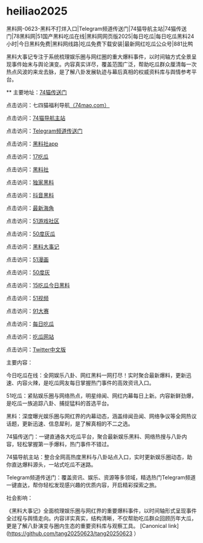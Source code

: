 # heiliao2025
黑料网-0623-黑料不打烊入口|Telegram频道传送门|74猫导航主站|74猫传送门|78黑料网|51国产黑料吃瓜在线|黑料网网页版2025|每日吃瓜|每日吃瓜黑料24小时|今日黑料免费|黑料网线路|吃瓜免费下载安装|最新网红吃瓜公众号|881比鸭

黑料大事记专注于系统梳理娱乐圈与网红圈的重大爆料事件，以时间轴方式全景呈现事件始末与舆论演变。内容真实详尽，覆盖范围广泛，帮助吃瓜群众厘清每一次热点风波的来龙去脉，是了解八卦发展轨迹与幕后真相的权威资料库与舆情参考平台。

** 主要地址：<a href="https://74mao.com/">74猫传送门</a>

点击访问：七四猫福利导航<a href="https://74mao.com/">（74mao.com）</a>

点击访问：<a href="https://74mao.com/">74猫导航主站</a>

点击访问：<a href="https://74mao.com/">Telegram频道传送门</a>

点击访问：<a href="https://hl377.pages.dev/">黑料社app</a>

点击访问：<a href="https://pi25.pages.dev/">17吃瓜</a>

点击访问：<a href="https://pi30-02.pages.dev/">黑料社</a>

点击访问：<a href="https://hl393.pages.dev/">独家黑料</a>

点击访问：<a href="https://hl386.pages.dev/">抖音黑料</a>

点击访问：<a href="https://hl403.pages.dev/">最新海角</a>

点击访问：<a href="https://cg765.pages.dev/">51游戏社区</a>

点击访问：<a href="https://cg147.pages.dev/">50度灰瓜</a>

点击访问：<a href="https://hl383.pages.dev/">黑料大事记</a>

点击访问：<a href="https://pi79.pages.dev/">51漫画</a>

点击访问：<a href="https://pi1-01.pages.dev/">50度灰</a>

点击访问：<a href="https://pi100.pages.dev/">15吃瓜今日黑料</a>

点击访问：<a href="https://hj-1282.pages.dev/">51视频</a>

点击访问：<a href="https://cg77-66.pages.dev/">91大赛</a>

点击访问：<a href="https://cg25-4.pages.dev/">每日吃瓜</a>

点击访问：<a href="https://cg81-01.pages.dev/">吃瓜网站</a>

点击访问：<a href="https://cg11-01.pages.dev/">Twitter中文版</a>



主要内容：

今日吃瓜在线：全网娱乐八卦、网红黑料一网打尽！实时聚合最新爆料，更新迅速、内容火辣，是吃瓜网友每日掌握热门事件的高效资讯入口。

51吃瓜：紧贴娱乐圈与网络热点，明星绯闻、网红内幕每日上新。内容新鲜劲爆，是吃瓜一族追踪八卦、捕捉猛料的首选平台。

黑料：深度曝光娱乐圈与网红界的内幕动态，涵盖绯闻丑闻、网络争议等全网热议话题，更新迅速、信息犀利，是了解真相的不二之选。

74猫传送门：一键直通各大吃瓜平台，聚合最新娱乐黑料、网络热搜与八卦内容，轻松掌握第一手爆料，热门事件不错过。

74猫导航主站：整合全网高热度黑料与八卦站点入口，实时更新娱乐圈动态，助你直达爆料源头，一站式吃瓜不迷路。

Telegram频道传送门：覆盖资讯、娱乐、资源等多领域，精选热门Telegram频道一键直达，帮你轻松发现感兴趣的优质内容，开启精彩探索之旅。

社会影响：

《黑料大事记》全面梳理娱乐圈与网红界的重要爆料事件，以时间轴形式呈现事件全过程与舆情走向。内容详实真实，结构清晰，不仅帮助吃瓜群众回顾历年大瓜，更是了解八卦演变与圈内生态的重要资料库与观察工具。
[Canonical link](https://github.com/tang20250623/tang20250623 ）
